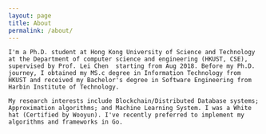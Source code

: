 ```yaml
---
layout: page
title: About
permalink: /about/
---
```


    I'm a Ph.D. student at Hong Kong University of Science and Technology at the Department of computer science and engineering (HKUST, CSE), supervised by Prof. Lei Chen  starting from Aug 2018. Before my Ph.D. journey, I obtained my MS.c degree in Information Technology from HKUST and received my Bachelor's degree in Software Engineering from Harbin Institute of Technology.

    My research interests include Blockchain/Distributed Database systems; Approximation algorithms; and Machine Learning System. I was a White hat (Certified by Wooyun). I've recently preferred to implement my algorithms and frameworks in Go.

